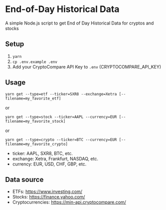 # End-of-Day Historical Data

A simple Node.js script to get End of Day Historical Data for cryptos and stocks

## Setup

1. `yarn`
2. `cp .env.example .env`
3. Add your CryptoCompare API Key to `.env` (CRYPTOCOMPARE_API_KEY)

## Usage

`yarn get --type=etf --ticker=SXR8 --exchange=Xetra [--filename=my_favorite_etf]`

or

`yarn get --type=stock --ticker=AAPL --currency=EUR [--filename=my_favorite_stock]`

or

`yarn get --type=crypto --ticker=BTC --currency=EUR [--filename=my_favorite_crypto]`

- ticker: AAPL, SXR8, BTC, etc.
- exchange: Xetra, Frankfurt, NASDAQ, etc.
- currency: EUR, USD, CHF, GBP, etc.

## Data source

- ETFs: https://www.investing.com/
- Stocks: https://finance.yahoo.com/
- Cryptocurrencies: https://min-api.cryptocompare.com/
